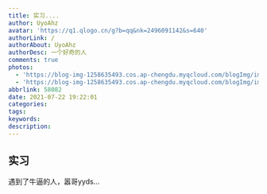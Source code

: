 ```yaml
---
title: 实习....
author: UyoAhz
avatar: 'https://q1.qlogo.cn/g?b=qq&nk=2496091142&s=640'
authorLink: /
authorAbout: UyoAhz
authorDesc: 一个好奇的人
comments: true
photos:
  - 'https://blog-img-1258635493.cos.ap-chengdu.myqcloud.com/blogImg/img/20210722193210.jpg'
  - 'https://blog-img-1258635493.cos.ap-chengdu.myqcloud.com/blogImg/img/20210722193210.jpg'
abbrlink: 58082
date: 2021-07-22 19:22:01
categories:
tags:
keywords:
description:
---
```


## 实习
遇到了牛逼的人，嚣哥yyds...
